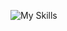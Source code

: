 ![My Skills](https://skillicons.dev/icons?i=py,github,django,flask,javascript,html,css,mysql,tensorflow,numpy)


